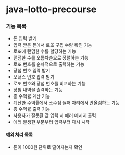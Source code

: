 # java-lotto-precourse

### 기능 목록

- 돈 입력 받기
- 입력 받은 돈에서 로또 구입 수량 확인 기능
- 로또에 랜덤한 수를 할당하는 기능
- 랜덤한 수를 오름차순으로 정렬하는 기능
- 로또 번호를 순차적으로 출력하는 기능
- 당첨 번호 입력 받기
- 보너스 번호 입력 받기
- 로또 번호와 당첨 번호를 비교하는 기능
- 당첨 내역을 출력하는 기능
- 총 수익률 계산 기능
- 계산한 수익률에서 소수점 둘째 자리에서 반올림하는 기능
- 총 수익률 출력 기능
- 사용자가 잘못된 값 입력 시 에러 메시지 출력
- 에러 발생한 부분부터 입력부터 다시 시작

#### 예외 처리 목록

- 돈이 1000원 단위로 떨어지는지 확인

  

